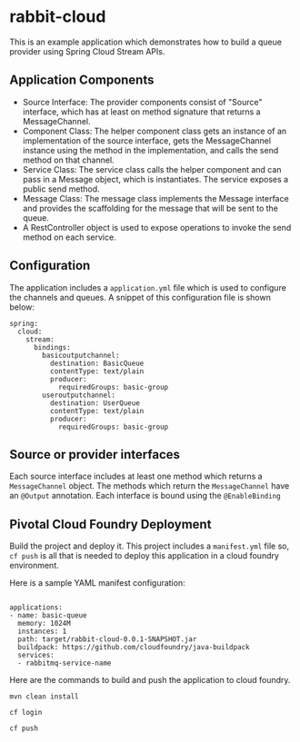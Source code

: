 # rabbit-cloud
This is an example application which demonstrates how to build a queue provider using Spring Cloud Stream APIs.
## Application Components
- Source Interface:  The provider components consist of "Source" interface, which has at least on method signature that returns a MessageChannel.
- Component Class: The helper component class gets an instance of an implementation of the source interface, gets the MessageChannel instance using the method in the implementation, and calls the send method on that channel.
- Service Class:  The service class calls the helper component and can pass in a Message object, which is instantiates.  The service exposes a public send method.
- Message Class:  The message class implements the Message interface and provides the scaffolding for the message that will be sent to the queue.
- A RestController object is used to expose operations to invoke the send method on each service.

## Configuration
The application includes a `application.yml` file which is used to configure the channels and queues.  A snippet of this configuration file is shown below:

```$xslt
spring:
  cloud:
    stream:
      bindings:
        basicoutputchannel:
          destination: BasicQueue
          contentType: text/plain
          producer:
            requiredGroups: basic-group
        useroutputchannel:
          destination: UserQueue
          contentType: text/plain
          producer:
            requiredGroups: basic-group
```

## Source or provider interfaces
Each source interface includes at least one method which returns a `MessageChannel` object.  The methods which return the `MessageChannel` have an `@Output` annotation.  Each interface is bound using the `@EnableBinding`

## Pivotal Cloud Foundry Deployment
Build the project and deploy it.  This project includes a `manifest.yml` file so, `cf push` is all that is needed to deploy this application in a cloud foundry environment.

Here is a sample YAML manifest configuration:

```$xslt

applications:
- name: basic-queue
  memory: 1024M
  instances: 1
  path: target/rabbit-cloud-0.0.1-SNAPSHOT.jar
  buildpack: https://github.com/cloudfoundry/java-buildpack
  services:
  - rabbitmq-service-name
```

Here are the commands to build and push the application to cloud foundry.

```$xslt
mvn clean install

cf login

cf push
```
